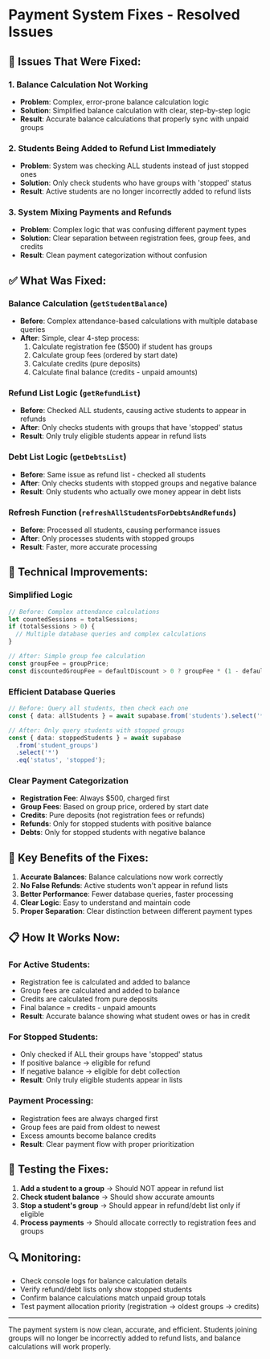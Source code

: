 # Payment System Fixes - Resolved Issues

## 🚨 **Issues That Were Fixed:**

### 1. **Balance Calculation Not Working**
- **Problem**: Complex, error-prone balance calculation logic
- **Solution**: Simplified balance calculation with clear, step-by-step logic
- **Result**: Accurate balance calculations that properly sync with unpaid groups

### 2. **Students Being Added to Refund List Immediately**
- **Problem**: System was checking ALL students instead of just stopped ones
- **Solution**: Only check students who have groups with 'stopped' status
- **Result**: Active students are no longer incorrectly added to refund lists

### 3. **System Mixing Payments and Refunds**
- **Problem**: Complex logic that was confusing different payment types
- **Solution**: Clear separation between registration fees, group fees, and credits
- **Result**: Clean payment categorization without confusion

## ✅ **What Was Fixed:**

### **Balance Calculation (`getStudentBalance`)**
- **Before**: Complex attendance-based calculations with multiple database queries
- **After**: Simple, clear 4-step process:
  1. Calculate registration fee ($500) if student has groups
  2. Calculate group fees (ordered by start date)
  3. Calculate credits (pure deposits)
  4. Calculate final balance (credits - unpaid amounts)

### **Refund List Logic (`getRefundList`)**
- **Before**: Checked ALL students, causing active students to appear in refunds
- **After**: Only checks students with groups that have 'stopped' status
- **Result**: Only truly eligible students appear in refund lists

### **Debt List Logic (`getDebtsList`)**
- **Before**: Same issue as refund list - checked all students
- **After**: Only checks students with stopped groups and negative balance
- **Result**: Only students who actually owe money appear in debt lists

### **Refresh Function (`refreshAllStudentsForDebtsAndRefunds`)**
- **Before**: Processed all students, causing performance issues
- **After**: Only processes students with stopped groups
- **Result**: Faster, more accurate processing

## 🔧 **Technical Improvements:**

### **Simplified Logic**
```typescript
// Before: Complex attendance calculations
let countedSessions = totalSessions;
if (totalSessions > 0) {
  // Multiple database queries and complex calculations
}

// After: Simple group fee calculation
const groupFee = groupPrice;
const discountedGroupFee = defaultDiscount > 0 ? groupFee * (1 - defaultDiscount / 100) : groupFee;
```

### **Efficient Database Queries**
```typescript
// Before: Query all students, then check each one
const { data: allStudents } = await supabase.from('students').select('*');

// After: Only query students with stopped groups
const { data: stoppedStudents } = await supabase
  .from('student_groups')
  .select('*')
  .eq('status', 'stopped');
```

### **Clear Payment Categorization**
- **Registration Fee**: Always $500, charged first
- **Group Fees**: Based on group price, ordered by start date
- **Credits**: Pure deposits (not registration fees or refunds)
- **Refunds**: Only for stopped students with positive balance
- **Debts**: Only for stopped students with negative balance

## 🎯 **Key Benefits of the Fixes:**

1. **Accurate Balances**: Balance calculations now work correctly
2. **No False Refunds**: Active students won't appear in refund lists
3. **Better Performance**: Fewer database queries, faster processing
4. **Clear Logic**: Easy to understand and maintain code
5. **Proper Separation**: Clear distinction between different payment types

## 📋 **How It Works Now:**

### **For Active Students:**
- Registration fee is calculated and added to balance
- Group fees are calculated and added to balance
- Credits are calculated from pure deposits
- Final balance = credits - unpaid amounts
- **Result**: Accurate balance showing what student owes or has in credit

### **For Stopped Students:**
- Only checked if ALL their groups have 'stopped' status
- If positive balance → eligible for refund
- If negative balance → eligible for debt collection
- **Result**: Only truly eligible students appear in lists

### **Payment Processing:**
- Registration fees are always charged first
- Group fees are paid from oldest to newest
- Excess amounts become balance credits
- **Result**: Clear payment flow with proper prioritization

## 🚀 **Testing the Fixes:**

1. **Add a student to a group** → Should NOT appear in refund list
2. **Check student balance** → Should show accurate amounts
3. **Stop a student's group** → Should appear in refund/debt list only if eligible
4. **Process payments** → Should allocate correctly to registration fees and groups

## 🔍 **Monitoring:**

- Check console logs for balance calculation details
- Verify refund/debt lists only show stopped students
- Confirm balance calculations match unpaid group totals
- Test payment allocation priority (registration → oldest groups → credits)

---

The payment system is now clean, accurate, and efficient. Students joining groups will no longer be incorrectly added to refund lists, and balance calculations will work properly.
